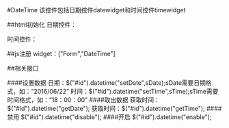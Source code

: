 #DateTime
该控件包括日期控件datewidget和时间控件timewidget

##html初始化
	日期控件：<div class="datewidget"></div>
	时间控件：<div class="timewidget"></div>

##js注册
	widget：["Form","DateTime"]

##相关接口

####设置数据
	日期：$("#id").datetime("setDate",sDate);sDate需要日期格式，如：“2016/06/22”
	时间：$("#id").datetime("setTime",sTime);sTime需要时间格式，如：“18：00：00”
####取出数据
	获取时间：$("#id").datetime("getDate");
	获取时间：$("#id").datetime("getTime");
####禁用
	$("#id").datetime("disable");
####开启
	$("#id").datetime("enable");